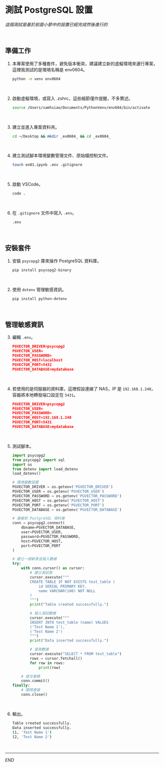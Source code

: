 # 測試 PostgreSQL 設置

_這個測試是基於前面小節中的設置已經完成然後進行的_

<br>

## 準備工作

1. 本專案使用了多種套件，避免版本衝突，建議建立新的虛擬環境來運行專案，這裡我測試的是環境名稱是 env0604。

    ```bash
    python -m venv env0604
    ```

<br>

2. 啟動虛擬環境，或寫入 .zshrc，這些細節僅作提醒，不多贅述。

    ```bash
    source /Users/samhsiao/Documents/PythonVenv/env604/bin/activate
    ```

<br>

3. 建立並進入專案資料夾。

    ```bash
    cd ~/Desktop && mkdir _ex0604_ && cd _ex0604_
    ```

<br>

4. 建立測試腳本環境變數管理文件、原始檔控制文件。

    ```bash
    touch ex01.ipynb .env .gitignore
    ```

<br>

5. 啟動 VSCode。

    ```bash
    code .
    ```

<br>

6. 在 `.gitignore` 文件中寫入 `.env`。

    ```bash
    .env
    ```

<br>

## 安裝套件

1. 安裝 `psycopg2` 庫來操作 PostgreSQL 資料庫。

    ```bash
    pip install psycopg2-binary
    ```

<br>

2. 使用 `dotenv` 管理敏感資訊。

    ```bash
    pip install python-dotenv
    ```

<br>

## 管理敏感資訊

3. 編輯 `.env`。

    ```json
    PGVECTOR_DRIVER=psycopg2
    PGVECTOR_USER=
    PGVECTOR_PASSWORD=
    PGVECTOR_HOST=localhost
    PGVECTOR_PORT=5432
    PGVECTOR_DATABASE=mydatabase
    ```

<br>

4. 若使用的是伺服器的資料庫，這裡假設連線了 NAS，IP 是 `192.168.1.240`，容器將本地轉發端口設定在 `5431`。

    ```json
    PGVECTOR_DRIVER=psycopg2
    PGVECTOR_USER=
    PGVECTOR_PASSWORD=
    PGVECTOR_HOST=192.168.1.240
    PGVECTOR_PORT=5431
    PGVECTOR_DATABASE=mydatabase
    ```

<br>

5. 測試腳本。

    ```python
    import psycopg2
    from psycopg2 import sql
    import os
    from dotenv import load_dotenv
    load_dotenv()

    # 環境變數設置
    PGVECTOR_DRIVER = os.getenv('PGVECTOR_DRIVER')
    PGVECTOR_USER = os.getenv('PGVECTOR_USER')
    PGVECTOR_PASSWORD = os.getenv('PGVECTOR_PASSWORD')
    PGVECTOR_HOST = os.getenv('PGVECTOR_HOST')
    PGVECTOR_PORT = os.getenv('PGVECTOR_PORT')
    PGVECTOR_DATABASE = os.getenv('PGVECTOR_DATABASE')

    # 連接到 PostgreSQL 資料庫
    conn = psycopg2.connect(
        dbname=PGVECTOR_DATABASE,
        user=PGVECTOR_USER,
        password=PGVECTOR_PASSWORD,
        host=PGVECTOR_HOST,
        port=PGVECTOR_PORT
    )

    # 建立一個新表並插入數據
    try:
        with conn.cursor() as cursor:
            # 建立測試表
            cursor.execute("""
            CREATE TABLE IF NOT EXISTS test_table (
                id SERIAL PRIMARY KEY,
                name VARCHAR(100) NOT NULL
            )
            """)
            print("Table created successfully.")

            # 插入測試數據
            cursor.execute("""
            INSERT INTO test_table (name) VALUES 
            ('Test Name 1'),
            ('Test Name 2')
            """)
            print("Data inserted successfully.")

            # 查詢數據
            cursor.execute("SELECT * FROM test_table")
            rows = cursor.fetchall()
            for row in rows:
                print(row)

        # 提交事務
        conn.commit()
    finally:
        # 關閉連接
        conn.close()
    ```

<br>

6. 輸出。

    ```bash
    Table created successfully.
    Data inserted successfully.
    (1, 'Test Name 1')
    (2, 'Test Name 2')
    ```

<br>

___

_END_